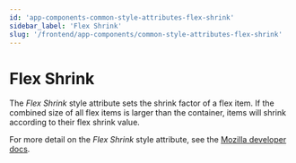 ```yaml
---
id: 'app-components-common-style-attributes-flex-shrink'
sidebar_label: 'Flex Shrink'
slug: '/frontend/app-components/common-style-attributes-flex-shrink'
---
```

# Flex Shrink
The *Flex Shrink* style attribute sets the shrink factor of a flex item. If the combined size of all flex items is larger than the container, items will shrink according to their flex shrink value.


For more detail on the *Flex Shrink* style attribute, see the [Mozilla developer docs](https://developer.mozilla.org/en-US/docs/Web/CSS/flex-shrink).
